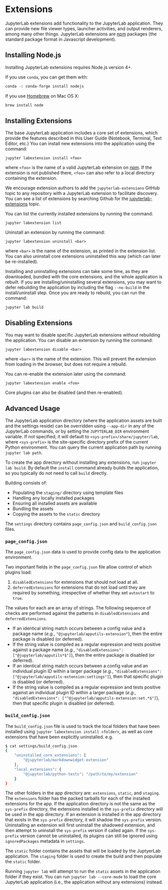 # Extensions

JupyterLab extensions add functionality to the JupyterLab application. They can
provide new file viewer types, launcher activities, and output renderers, among
many other things. JupyterLab extensions are [npm](https://www.npmjs.com/) packages
(the standard package format in Javascript development).

## Installing Node.js

Installing JupyterLab extensions requires Node.js version 4+.

If you use ``conda``, you can get them with:

```bash
conda -c conda-forge install nodejs
```

If you use [Homebrew](http://brew.sh/) on Mac OS X:

```bash
brew install node
```

## Installing Extensions

The base JupyterLab application includes a core set of extensions, which provide
the features described in this User Guide (Notebook, Terminal, Text Editor, etc.)
You can install new extensions into the application using the command:

```
jupyter labextension install <foo>
```

where `<foo>` is the name of a valid JupyterLab extension on
[npm](https://www.npmjs.com). If the extension is not published there,
`<foo>` can also refer to a local directory containing the extension.

We encourage extension authors to add the `jupyterlab-extensions` GitHub topic to
any repository with a JupyterLab extension to facilitate discovery.
You can see a list of extensions by searching Github for the
[jupyterlab-extensions](https://github.com/search?utf8=%E2%9C%93&q=topic%3Ajupyterlab-extensions&type=Repositories)
topic.

You can list the currently installed extensions by running the command:

```
jupyter labextension list
```

Uninstall an extension by running the command:

```
jupyter labextension uninstall <bar>
```

where `<bar>` is the name of the extension, as printed in the extension list.
You can also uninstall core extensions uninstalled this way (which can later be
re-installed).

Installing and uninstalling extensions can take some time, as they are
downloaded, bundled with the core extensions, and the whole application is rebuilt.
If you are installing/uninstalling several extensions, you may want to defer
rebuilding the application by including the flag `--no-build` in the
install/uninstall step. Once you are ready to rebuild, you can run the command:

```
jupyter lab build
```

## Disabling Extensions

You may want to disable specific JupyterLab extensions without rebuilding
the application. You can disable an extension by running the command:

```
jupyter labextension disable <bar>
```

where `<bar>` is the name of the extension.  This will prevent the extension
from loading in the browser, but does not require a rebuild.

You can re-enable the extension later using the command:

```
jupyter labextension enable <foo>
```

Core plugins can also be disabled (and then re-enabled).


## Advanced Usage

The JupyterLab application directory (where the application assets are built and
the settings reside) can be overridden using `--app-dir` in any of the
JupyterLab commands, or by setting the `JUPYTERLAB_DIR` environment variable.
If not specified, it will default to `<sys-prefix>/share/jupyter/lab`, where
`<sys-prefix>` is the site-specific directory prefix of the current Python
environment.  You can query the current application path by running `jupyter
lab path`.

To create the app directory without installing any extensions, run `jupyter lab
build`. By default the `install` command already builds the application,
so you typically do not need to call `build` directly.

Building consists of:

- Populating the `staging/` directory using template files
- Handling any locally installed packages
- Ensuring all installed assets are available
- Bundling the assets
- Copying the assets to the `static` directory

The `settings` directory contains `page_config.json` and `build_config.json`
files.

### `page_config.json`

The `page_config.json` data is used to provide config data to the application
environment.

Two important fields in the `page_config.json` file allow control of which
plugins load:

1. `disabledExtensions` for extensions that should not load at all.
2. `deferredExtensions` for extensions that do not load until they are required
   by something, irrespective of whether they set `autostart` to `true`.

The values for each are an array of strings. The following sequence of checks
are performed against the patterns in `disabledExtensions` and
`deferredExtensions`.

* If an identical string match occurs between a config value and a package name
  (*e.g.*, `"@jupyterlab/apputils-extension"`), then the entire package is
  disabled (or deferred).
* If the string value is compiled as a regular expression and tests positive
  against a package name (*e.g.*, `"disabledExtensions":
  ["@jupyterlab/apputils*$"]`), then the entire package is disabled (or
  deferred).
* If an identical string match occurs between a config value and an individual
  plugin ID within a larger package (*e.g.*, `"disabledExtensions":
  ["@jupyterlab/apputils-extension:settings"]`), then that specific plugin is
  disabled (or deferred).
* If the string value is compiled as a regular expression and tests positive
  against an individual plugin ID within a larger package (*e.g.*,
  `"disabledExtensions": ["^@jupyterlab/apputils-extension:set.*$"]`), then that
  specific plugin is disabled (or deferred).

### `build_config.json`

The `build_config.json` file is used to track the local folders that have been installed
using `jupyter labextension install <folder>`, as well as core extensions that have
been explicitly uninstalled.  e.g.

```bash
$ cat settings/build_config.json
{
    "uninstalled_core_extensions": [
        "@jupyterlab/markdownwidget-extension"
    ],
    "local_extensions": {
        "@jupyterlab/python-tests": "/path/to/my/extension"
    }
}
```

The other folders in the app directory are: `extensions`, `static`, and
`staging`.  The `extensions` folder has the packed tarballs for each of the
installed extensions for the app.  If the application directory is not the same
as the `sys-prefix` directory, the extensions installed in the `sys-prefix`
directory will be used in the app directory.  If an extension is installed in
the app directory that exists in the `sys-prefix` directory, it will shadow the
`sys-prefix` version.  Uninstalling an extension will first uninstall the
shadowed extension, and then attempt to uninstall the `sys-prefix` version if
called again.  If the `sys-prefix` version cannot be uninstalled, its plugins
can still be ignored using `ignoredPackages` metadata in `settings`.

The `static` folder contains the assets that will be loaded by the JuptyerLab
application.  The `staging` folder is used to create the build and then populate
the `static` folder.

Running `jupyter lab` will attempt to run the `static` assets in the application
folder if they exist.  You can run `jupyter lab --core-mode` to load the core
JupyterLab application (i.e., the application without any extensions) instead.
